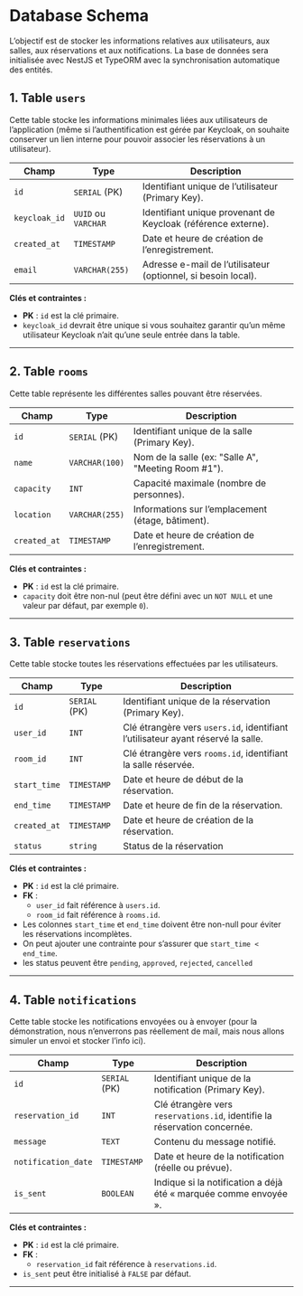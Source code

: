   # Database Schema

L’objectif est de stocker les informations relatives aux utilisateurs, aux salles, aux réservations et aux notifications.
La base de données sera initialisée avec NestJS et TypeORM avec la synchronisation automatique des entités.

## 1. Table `users`

Cette table stocke les informations minimales liées aux utilisateurs de l’application (même si l’authentification est gérée par Keycloak, on souhaite conserver un lien interne pour pouvoir associer les réservations à un utilisateur).

| Champ             | Type                 | Description                                                      |
|-------------------|----------------------|------------------------------------------------------------------|
| `id`              | `SERIAL` (PK)        | Identifiant unique de l’utilisateur (Primary Key).               |
| `keycloak_id`     | `UUID` ou `VARCHAR`  | Identifiant unique provenant de Keycloak (référence externe).     |
| `created_at`      | `TIMESTAMP`          | Date et heure de création de l’enregistrement.                   |
| `email`           | `VARCHAR(255)`       | Adresse e-mail de l’utilisateur (optionnel, si besoin local).    |

**Clés et contraintes :**
- **PK** : `id` est la clé primaire.
- `keycloak_id` devrait être unique si vous souhaitez garantir qu’un même utilisateur Keycloak n’ait qu’une seule entrée dans la table.

---

## 2. Table `rooms`

Cette table représente les différentes salles pouvant être réservées.

| Champ        | Type            | Description                                          |
|--------------|-----------------|------------------------------------------------------|
| `id`         | `SERIAL` (PK)   | Identifiant unique de la salle (Primary Key).        |
| `name`       | `VARCHAR(100)`  | Nom de la salle (ex: "Salle A", "Meeting Room #1").  |
| `capacity`   | `INT`           | Capacité maximale (nombre de personnes).            |
| `location`   | `VARCHAR(255)`  | Informations sur l’emplacement (étage, bâtiment).   |
| `created_at` | `TIMESTAMP`     | Date et heure de création de l’enregistrement.       |

**Clés et contraintes :**
- **PK** : `id` est la clé primaire.
- `capacity` doit être non-nul (peut être défini avec un `NOT NULL` et une valeur par défaut, par exemple `0`).

---

## 3. Table `reservations`

Cette table stocke toutes les réservations effectuées par les utilisateurs.

| Champ        | Type          | Description                                                                      |
|--------------|---------------|----------------------------------------------------------------------------------|
| `id`         | `SERIAL` (PK) | Identifiant unique de la réservation (Primary Key).                              |
| `user_id`    | `INT`         | Clé étrangère vers `users.id`, identifiant l’utilisateur ayant réservé la salle. |
| `room_id`    | `INT`         | Clé étrangère vers `rooms.id`, identifiant la salle réservée.                    |
| `start_time` | `TIMESTAMP`   | Date et heure de début de la réservation.                                        |
| `end_time`   | `TIMESTAMP`   | Date et heure de fin de la réservation.                                          |
| `created_at` | `TIMESTAMP`   | Date et heure de création de la réservation.                                     |
| `status`     | `string`      | Status de la réservation                                                         |

**Clés et contraintes :**
- **PK** : `id` est la clé primaire.
- **FK** :
    - `user_id` fait référence à `users.id`.
    - `room_id` fait référence à `rooms.id`.
- Les colonnes `start_time` et `end_time` doivent être non-null pour éviter les réservations incomplètes.
- On peut ajouter une contrainte pour s’assurer que `start_time < end_time`.
- les status peuvent être `pending`, `approved`, `rejected`, `cancelled`
---


## 4. Table `notifications`

Cette table stocke les notifications envoyées ou à envoyer (pour la démonstration, nous n’enverrons pas réellement de mail, mais nous allons simuler un envoi et stocker l’info ici).

| Champ               | Type            | Description                                                                 |
|---------------------|-----------------|-----------------------------------------------------------------------------|
| `id`                | `SERIAL` (PK)   | Identifiant unique de la notification (Primary Key).                        |
| `reservation_id`    | `INT`           | Clé étrangère vers `reservations.id`, identifie la réservation concernée.   |
| `message`           | `TEXT`          | Contenu du message notifié.                                                |
| `notification_date` | `TIMESTAMP`     | Date et heure de la notification (réelle ou prévue).                        |
| `is_sent`           | `BOOLEAN`       | Indique si la notification a déjà été « marquée comme envoyée ».            |

**Clés et contraintes :**
- **PK** : `id` est la clé primaire.
- **FK** :
    - `reservation_id` fait référence à `reservations.id`.
- `is_sent` peut être initialisé à `FALSE` par défaut.

---